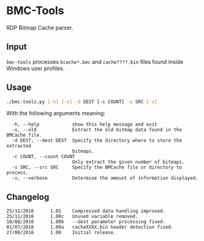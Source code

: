 # BMC-Tools
RDP Bitmap Cache parser.
## Input
`bmc-tools` processes `bcache*.bmc` and `cache????.bin` files found inside Windows user profiles.
## Usage
```sh
./bmc-tools.py [-h] [-o] -d DEST [-c COUNT] -s SRC [-v]
```
With the following arguments meaning:
```
  -h, --help            show this help message and exit
  -o, --old             Extract the old bitmap data found in the BMCache file.
  -d DEST, --dest DEST  Specify the directory where to store the extracted
                        bitmaps.
  -c COUNT, --count COUNT
                        Only extract the given number of bitmaps.
  -s SRC, --src SRC     Specify the BMCache file or directory to process.
  -v, --verbose         Determine the amount of information displayed.
```
## Changelog
```
25/11/2016		1.01	Compressed data handling improved.
25/11/2016		1.00c	Unused variable removed.
10/08/2016		1.00b	--dest parameter processing fixed.
01/07/2016		1.00a	cacheXXXX.bin header detection fixed.
27/06/2016		1.00	Initial release.
```
